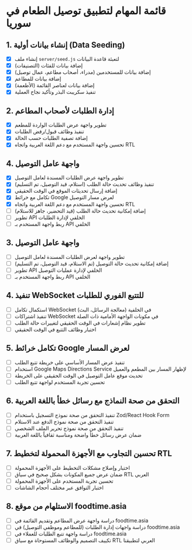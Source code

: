 # قائمة المهام لتطبيق توصيل الطعام في سوريا

## 1. إنشاء بيانات أولية (Data Seeding)
- [x] إنشاء ملف `server/seed.js` لتعبئة قاعدة البيانات
- [x] إضافة بيانات للفئات (التصنيفات)
- [x] إضافة بيانات للمستخدمين (مدراء، أصحاب مطاعم، عمال توصيل)
- [x] إضافة بيانات للمطاعم
- [x] إضافة بيانات لعناصر القائمة (الأطعمة)
- [x] تنفيذ سكريبت البذر وتأكيد نجاح العملية

## 2. إدارة الطلبات لأصحاب المطاعم
- [x] تطوير واجهة عرض الطلبات الواردة للمطعم
- [x] تنفيذ وظائف قبول/رفض الطلبات
- [x] إضافة تصفية الطلبات حسب الحالة
- [x] تحسين واجهة المستخدم مع دعم اللغة العربية واتجاه RTL

## 4. واجهة عامل التوصيل
- [x] تطوير واجهة عرض الطلبات المسندة لعامل التوصيل
- [x] تنفيذ وظائف تحديث حالة الطلب (استلام، قيد التوصيل، تم التسليم)
- [x] إضافة إرسال تحديثات الموقع في الوقت الحقيقي
- [x] تكامل مع خرائط Google لعرض مسار التوصيل
- [x] تحسين واجهة المستخدم مع دعم اللغة العربية واتجاه RTL
- [ ] إضافة إمكانية تحديث حالة الطلب (قيد التحضير، جاهز للاستلام)
- [ ] تطوير API الخلفي لإدارة الطلبات
- [ ] ربط واجهة المستخدم بـ API الخلفي

## 3. واجهة عامل التوصيل
- [ ] تطوير واجهة لعرض الطلبات المسندة لعامل التوصيل
- [ ] إضافة إمكانية تحديث حالة التوصيل (تم الاستلام، قيد التوصيل، تم التسليم)
- [ ] تطوير API الخلفي لإدارة عمليات التوصيل
- [ ] ربط واجهة المستخدم بـ API الخلفي

## 4. تنفيذ WebSocket للتتبع الفوري للطلبات
- [ ] استكمال تكامل WebSocket في الخلفية (معالجة الرسائل، البث)
- [ ] تنفيذ اشتراكات WebSocket في مكونات الواجهة الأمامية ذات الصلة
- [ ] تطوير نظام إشعارات في الوقت الحقيقي لتغييرات حالة الطلب
- [ ] اختبار وظائف التتبع في الوقت الحقيقي

## 5. تكامل خرائط Google لعرض المسار
- [ ] تنفيذ عرض المسار الأساسي على خريطة تتبع الطلب
- [ ] استخدام Google Maps Directions Service لإظهار المسار بين المطعم والعميل
- [ ] تحديث موقع عامل التوصيل في الوقت الحقيقي على الخريطة
- [ ] تحسين تجربة المستخدم لواجهة تتبع الطلب

## 6. التحقق من صحة النماذج مع رسائل خطأ باللغة العربية
- [ ] تنفيذ التحقق من صحة نموذج التسجيل باستخدام Zod/React Hook Form
- [ ] تنفيذ التحقق من صحة نموذج الدفع عند الاستلام
- [ ] تنفيذ التحقق من صحة نموذج تحرير الملف الشخصي
- [ ] ضمان عرض رسائل خطأ واضحة ومناسبة ثقافياً باللغة العربية

## 7. تحسين التجاوب مع الأجهزة المحمولة لتخطيط RTL
- [ ] اختبار وإصلاح مشكلات التخطيط على الأجهزة المحمولة
- [ ] ضمان عرض جميع المكونات بشكل صحيح في سياق RTL العربي
- [ ] تحسين تجربة المستخدم على الأجهزة المحمولة
- [ ] اختبار التوافق عبر مختلف أحجام الشاشات

## 8. الاستلهام من موقع foodtime.asia
- [ ] دراسة واجهة عرض المطاعم وتقديم القائمة في foodtime.asia
- [ ] دراسة واجهات إدارة الطلبات (للمطاعم وموظفي التوصيل) في foodtime.asia
- [ ] دراسة واجهة تتبع الطلبات للعملاء في foodtime.asia
- [ ] تكييف التصميم والوظائف المستوحاة مع سياق RTL العربي لتطبيقنا
